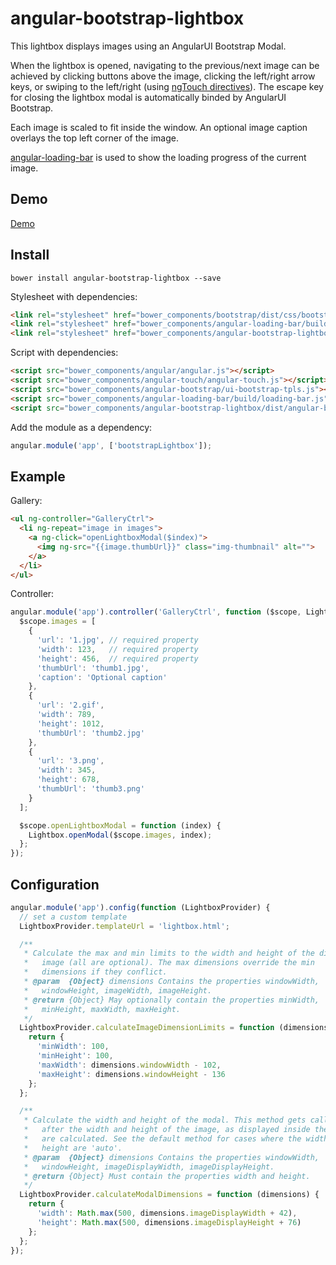 # angular-bootstrap-lightbox

This lightbox displays images using an AngularUI Bootstrap Modal.

When the lightbox is opened, navigating to the previous/next image can be achieved by clicking buttons above the image, clicking the left/right arrow keys, or swiping to the left/right (using [ngTouch directives](http://docs.angularjs.org/api/ngTouch/directive)). The escape key for closing the lightbox modal is automatically binded by AngularUI Bootstrap.

Each image is scaled to fit inside the window. An optional image caption overlays the top left corner of the image.

[angular-loading-bar](https://github.com/chieffancypants/angular-loading-bar) is used to show the loading progress of the current image.

## Demo

[Demo](http://compact.github.io/angular-bootstrap-lightbox/)

## Install

```
bower install angular-bootstrap-lightbox --save
```

Stylesheet with dependencies:

```html
<link rel="stylesheet" href="bower_components/bootstrap/dist/css/bootstrap.css">
<link rel="stylesheet" href="bower_components/angular-loading-bar/build/loading-bar.css">
<link rel="stylesheet" href="bower_components/angular-bootstrap-lightbox/dist/angular-bootstrap-lightbox.css">
```

Script with dependencies:

```html
<script src="bower_components/angular/angular.js"></script>
<script src="bower_components/angular-touch/angular-touch.js"></script>
<script src="bower_components/angular-bootstrap/ui-bootstrap-tpls.js"></script>
<script src="bower_components/angular-loading-bar/build/loading-bar.js"></script>
<script src="bower_components/angular-bootstrap-lightbox/dist/angular-bootstrap-lightbox.js"></script>
```

Add the module as a dependency:

```js
angular.module('app', ['bootstrapLightbox']);
```

## Example

Gallery:

```html
<ul ng-controller="GalleryCtrl">
  <li ng-repeat="image in images">
    <a ng-click="openLightboxModal($index)">
      <img ng-src="{{image.thumbUrl}}" class="img-thumbnail" alt="">
    </a>
  </li>
</ul>
```

Controller:

```js
angular.module('app').controller('GalleryCtrl', function ($scope, Lightbox) {
  $scope.images = [
    {
      'url': '1.jpg', // required property
      'width': 123,   // required property
      'height': 456,  // required property
      'thumbUrl': 'thumb1.jpg',
      'caption': 'Optional caption'
    },
    {
      'url': '2.gif',
      'width': 789,
      'height': 1012,
      'thumbUrl': 'thumb2.jpg'
    },
    {
      'url': '3.png',
      'width': 345,
      'height': 678,
      'thumbUrl': 'thumb3.png'
    }
  ];

  $scope.openLightboxModal = function (index) {
    Lightbox.openModal($scope.images, index);
  };
});
```

## Configuration

```js
angular.module('app').config(function (LightboxProvider) {
  // set a custom template
  LightboxProvider.templateUrl = 'lightbox.html';

  /**
   * Calculate the max and min limits to the width and height of the displayed
   *   image (all are optional). The max dimensions override the min
   *   dimensions if they conflict.
   * @param  {Object} dimensions Contains the properties windowWidth,
   *   windowHeight, imageWidth, imageHeight.
   * @return {Object} May optionally contain the properties minWidth,
   *   minHeight, maxWidth, maxHeight.
   */
  LightboxProvider.calculateImageDimensionLimits = function (dimensions) {
    return {
      'minWidth': 100,
      'minHeight': 100,
      'maxWidth': dimensions.windowWidth - 102,
      'maxHeight': dimensions.windowHeight - 136
    };
  };

  /**
   * Calculate the width and height of the modal. This method gets called
   *   after the width and height of the image, as displayed inside the modal,
   *   are calculated. See the default method for cases where the width or
   *   height are 'auto'.
   * @param  {Object} dimensions Contains the properties windowWidth,
   *   windowHeight, imageDisplayWidth, imageDisplayHeight.
   * @return {Object} Must contain the properties width and height.
   */
  LightboxProvider.calculateModalDimensions = function (dimensions) {
    return {
      'width': Math.max(500, dimensions.imageDisplayWidth + 42),
      'height': Math.max(500, dimensions.imageDisplayHeight + 76)
    };
  };
});
```
